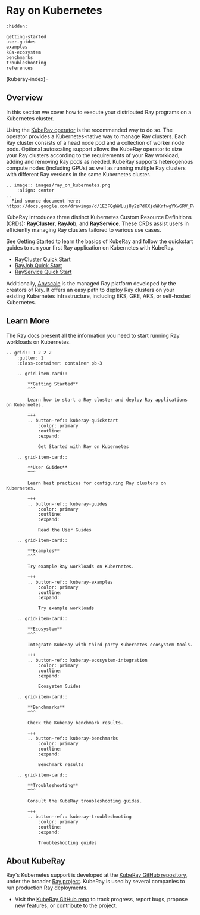 # Ray on Kubernetes

```{toctree}
:hidden:

getting-started
user-guides
examples
k8s-ecosystem
benchmarks
troubleshooting
references
```

(kuberay-index)=
## Overview

In this section we cover how to execute your distributed Ray programs on a Kubernetes cluster.

Using the [KubeRay operator](https://github.com/ray-project/kuberay) is the
recommended way to do so. The operator provides a Kubernetes-native way to manage Ray clusters.
Each Ray cluster consists of a head node pod and a collection of worker node pods. Optional
autoscaling support allows the KubeRay operator to size your Ray clusters according to the
requirements of your Ray workload, adding and removing Ray pods as needed. KubeRay supports
heterogenous compute nodes (including GPUs) as well as running multiple Ray clusters with
different Ray versions in the same Kubernetes cluster.

```{eval-rst}
.. image:: images/ray_on_kubernetes.png
    :align: center
..
  Find source document here: https://docs.google.com/drawings/d/1E3FQgWWLuj8y2zPdKXjoWKrfwgYXw6RV_FWRwK8dVlg/edit
```

KubeRay introduces three distinct Kubernetes Custom Resource Definitions (CRDs): **RayCluster**, **RayJob**, and **RayService**.
These CRDs assist users in efficiently managing Ray clusters tailored to various use cases.

See [Getting Started](kuberay-quickstart) to learn the basics of KubeRay and follow the quickstart guides to run your first Ray application on Kubernetes with KubeRay.

* [RayCluster Quick Start](kuberay-raycluster-quickstart)
* [RayJob Quick Start](kuberay-rayjob-quickstart)
* [RayService Quick Start](kuberay-rayservice-quickstart)

Additionally, [Anyscale](https://console.anyscale.com/register/ha?render_flow=ray&utm_source=ray_docs&utm_medium=docs&utm_campaign=ray-doc-upsell&utm_content=deploy-ray-on-k8s) is the managed Ray platform developed by the creators of Ray. It offers an easy path to deploy Ray clusters on your existing Kubernetes infrastructure, including EKS, GKE, AKS, or self-hosted Kubernetes.

## Learn More

The Ray docs present all the information you need to start running Ray workloads on Kubernetes.

```{eval-rst}
.. grid:: 1 2 2 2
    :gutter: 1
    :class-container: container pb-3

    .. grid-item-card::

        **Getting Started**
        ^^^

        Learn how to start a Ray cluster and deploy Ray applications on Kubernetes.

        +++
        .. button-ref:: kuberay-quickstart
            :color: primary
            :outline:
            :expand:

            Get Started with Ray on Kubernetes

    .. grid-item-card::

        **User Guides**
        ^^^

        Learn best practices for configuring Ray clusters on Kubernetes.

        +++
        .. button-ref:: kuberay-guides
            :color: primary
            :outline:
            :expand:

            Read the User Guides

    .. grid-item-card::

        **Examples**
        ^^^

        Try example Ray workloads on Kubernetes.

        +++
        .. button-ref:: kuberay-examples
            :color: primary
            :outline:
            :expand:

            Try example workloads

    .. grid-item-card::

        **Ecosystem**
        ^^^

        Integrate KubeRay with third party Kubernetes ecosystem tools.

        +++
        .. button-ref:: kuberay-ecosystem-integration
            :color: primary
            :outline:
            :expand:

            Ecosystem Guides

    .. grid-item-card::

        **Benchmarks**
        ^^^

        Check the KubeRay benchmark results.

        +++
        .. button-ref:: kuberay-benchmarks
            :color: primary
            :outline:
            :expand:

            Benchmark results

    .. grid-item-card::

        **Troubleshooting**
        ^^^

        Consult the KubeRay troubleshooting guides.

        +++
        .. button-ref:: kuberay-troubleshooting
            :color: primary
            :outline:
            :expand:

            Troubleshooting guides
```
## About KubeRay

Ray's Kubernetes support is developed at the [KubeRay GitHub repository](https://github.com/ray-project/kuberay), under the broader [Ray project](https://github.com/ray-project/). KubeRay is used by several companies to run production Ray deployments.

- Visit the [KubeRay GitHub repo](https://github.com/ray-project/kuberay) to track progress, report bugs, propose new features, or contribute to
the project.
